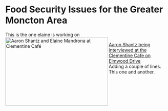 # Food Security Issues for the Greater Moncton Area
This is the one elaine is working on
<a data-flickr-embed="true"  href="https://www.flickr.com/photos/olophotobooks/21598119421/in/datetaken/" title="Aaron Shantz and Elaine Mandrona at Clementine Café"><img src="https://farm1.staticflickr.com/751/21598119421_4c94b0380b_n.jpg" width="320" height="213" align="left" alt="Aaron Shantz and Elaine Mandrona at Clementine Café"><figcaption>Aaron Shantz being interviewed at the Clementine Cafe on Elmwood Drive</figcaption></a><script async src="//embedr.flickr.com/assets/client-code.js" charset="utf-8"></script>
Adding a couple of lines.
This one and another.

